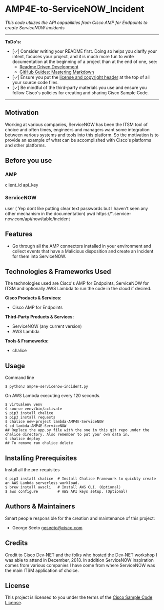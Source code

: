 # AMP4E-to-ServiceNOW_Incident

*This code utilizes the API capabilities from Cisco AMP for Endpoints to create ServiceNOW incidents*

---

**ToDo's:**

- [✓] Consider writing your README first.  Doing so helps you clarify your intent, focuses your project, and it is much more fun to write documentation at the beginning of a project than at the end of one, see:
    - [Readme Driven Development](http://tom.preston-werner.com/2010/08/23/readme-driven-development.html)
    - [GitHub Guides: Mastering Markdown](https://guides.github.com/features/mastering-markdown/)
- [✓] Ensure you put the [license and copyright header](./HEADER) at the top of all your source code files.
- [✓] Be mindful of the third-party materials you use and ensure you follow Cisco's policies for creating and sharing Cisco Sample Code.

---

## Motivation

Working at various companies, ServiceNOW has been the ITSM tool of choice and often times, engineers and managers want some integration between various systems and tools into this platform. So the motivation is to provide an example of what can be accomplished with Cisco's platforms and other platforms.

## Before you use


### AMP

client_id
api_key

### ServiceNOW

user ( Yep dont like putting clear text passwords but I haven't seen any other mechanism in the documentation)
pwd
https://'<YOUR TENANT ACCOUNT>'.service-now.com/api/now/table/incident

## Features

- Go through all the AMP connectors installed in your environment and collect events that have a Malicious disposition and create an Incident for them into ServiceNOW.

## Technologies & Frameworks Used

The technologies used are Cisco's AMP for Endpoints, ServiceNOW for ITSM and optionally AWS Lambda to run the code in the cloud if desired.

**Cisco Products & Services:**

- Cisco AMP for Endpoints

**Third-Party Products & Services:**

- ServiceNOW (any current version)
- AWS Lambda

**Tools & Frameworks:**

- chalice

## Usage

Command line
```
$ python3 amp4e-servicenow-incident.py
```
On AWS Lambda executing every 120 seconds.
```
$ virtualenv venv
$ source venv/bin/activate
$ pip3 install chalice
$ pip3 install requests
$ chalice new-project lambda-AMP4E-ServiceNOW
$ cd lambda-AMP4E-ServiceNOW
## Replace the app.py file with the one in this git repo under the chalice directory. Also remember to put your own data in.
$ chalice deploy
## To remove run chalice delete
```

## Installing Prerequisites

Install all the pre-requisites
```
$ pip3 install chalice  # Install Chalice Framework to quickly create an AWS Lambda serverless workload.
$ brew install awscli   # Install AWS CLI. (Optional)
$ aws configure         # AWS API keys setup. (Optional)
```

## Authors & Maintainers

Smart people responsible for the creation and maintenance of this project:

- George Seeto <geseeto@cisco.com>

## Credits
Credit to Cisco Dev-NET and the folks who hosted the Dev-NET workshop I was able to attend in December, 2018. In addition ServiceNOW inspiration comes from various companies I have come from where ServiceNOW was the main ITSM application of choice. 

## License

This project is licensed to you under the terms of the [Cisco Sample
Code License](./LICENSE).
